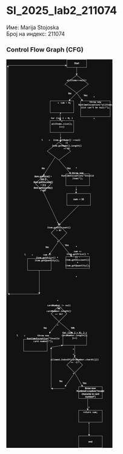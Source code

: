 # SI_2025_lab2_211074
Име: Marija Stojoska  
Број на индекс: 211074
### Control Flow Graph (CFG)
![CFG diagram](CFG_checkCart.drawio.png)
